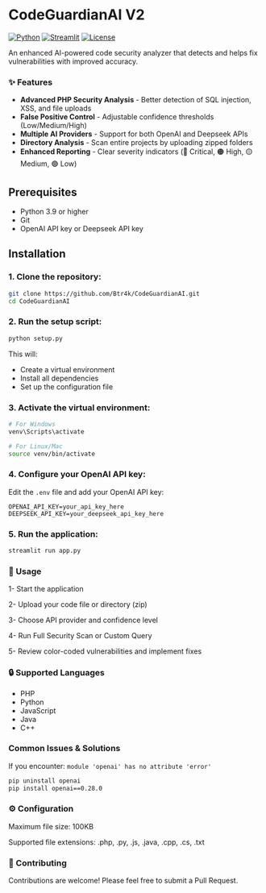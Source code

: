 # CodeGuardianAI V2

[![Python](https://img.shields.io/badge/Python-3.9+-blue.svg)](https://www.python.org/downloads/)
[![Streamlit](https://img.shields.io/badge/Streamlit-1.2.0-FF4B4B.svg)](https://streamlit.io)
[![License](https://img.shields.io/badge/License-MIT-green.svg)](https://opensource.org/licenses/MIT)

An enhanced AI-powered code security analyzer that detects and helps fix vulnerabilities with improved accuracy.


### ✨ Features
- **Advanced PHP Security Analysis** - Better detection of SQL injection, XSS, and file uploads
- **False Positive Control** - Adjustable confidence thresholds (Low/Medium/High)
- **Multiple AI Providers** - Support for both OpenAI and Deepseek APIs
- **Directory Analysis** - Scan entire projects by uploading zipped folders
- **Enhanced Reporting** - Clear severity indicators (🔴 Critical, 🟠 High, 🟡 Medium, 🟢 Low)

## Prerequisites
- Python 3.9 or higher
- Git
- OpenAI API key or Deepseek API key

## Installation

### 1. Clone the repository:
```bash
git clone https://github.com/Btr4k/CodeGuardianAI.git
cd CodeGuardianAI
```

### 2. Run the setup script:
```bash
python setup.py
```
This will:
- Create a virtual environment
- Install all dependencies
- Set up the configuration file

### 3. Activate the virtual environment:
```bash
# For Windows
venv\Scripts\activate

# For Linux/Mac
source venv/bin/activate
```

### 4. Configure your OpenAI API key:
Edit the `.env` file and add your OpenAI API key:
```env
OPENAI_API_KEY=your_api_key_here
DEEPSEEK_API_KEY=your_deepseek_api_key_here
```

### 5. Run the application:
```bash
streamlit run app.py
```

### 📝 Usage

1- Start the application

2- Upload your code file or directory (zip)

3- Choose API provider and confidence level

4- Run Full Security Scan or Custom Query

5- Review color-coded vulnerabilities and implement fixes

### 🔒 Supported Languages

- PHP
- Python
- JavaScript
- Java
- C++

### Common Issues & Solutions

If you encounter: `module 'openai' has no attribute 'error'`
```bash
pip uninstall openai
pip install openai==0.28.0
```

### ⚙️ Configuration

Maximum file size: 100KB

Supported file extensions: .php, .py, .js, .java, .cpp, .cs, .txt

### 🤝 Contributing

Contributions are welcome! Please feel free to submit a Pull Request.